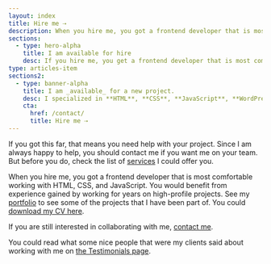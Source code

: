 ```yaml
---
layout: index
title: Hire me ⇢
description: When you hire me, you got a frontend developer that is most comfortable working with HTML, CSS, and JavaScript. You would benefit from experience gained by working for years on high-profile projects.
sections:
  - type: hero-alpha
    title: I am available for hire
    desc: If you hire me, you get a frontend developer that is most comfortable working with **HTML**, **CSS**, and **JavaScript**, but who is also comfortable working in different environments, from **WordPress** to **Shopify** to **Static Page Generators**.
type: articles-item
sections2:
  - type: banner-alpha
    title: I am _available_ for a new project.
    desc: I specialized in **HTML**, **CSS**, **JavaScript**, **WordPress**, **Shopify**, and **JAMstack** technologies.
    cta:
      href: /contact/
      title: Hire me ⇢
---
```


If you got this far, that means you need help with your project. Since I am always happy to help, you should contact me if you want me on your team. But before you do, check the list of [services] I could offer you.

When you hire me, you got a frontend developer that is most comfortable working with HTML, CSS, and JavaScript. You would benefit from experience gained by working for years on high-profile projects. See my [portfolio] to see some of the projects that I have been part of. You could [download my CV here](/silvestar-bistrovic-cv.pdf).

If you are still interested in collaborating with me, [contact me].

You could read what some nice people that were my clients said about working with me on [the Testimonials page](/testimonials/).

[services]: /services/
[portfolio]: /portfolio/
[contact me]: /contact/
